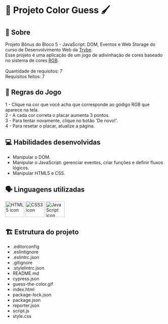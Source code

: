 # :art: Projeto Color Guess :paintbrush:

## :page_facing_up: Sobre

Projeto Bônus do Bloco 5 - JavaScript: DOM, Eventos e Web Storage do curso de Desenvolvimento Web da [Trybe](https://www.betrybe.com).<br>
Esse projeto é uma aplicação de um jogo de adivinhação de cores baseado no sistema de cores [RGB](https://www.w3schools.com/colors/colors_rgb.asp).<br><br>
Quantidade de requisitos: 7<br>
Requisitos feitos: 7

## :game_die: Regras do Jogo
1 - Clique na cor que você acha que corresponde ao gódigo RGB que aparece na tela.<br>
2 - A cada cor correta o placar aumenta 3 pontos.<br>
3 - Para tentar novamente, clique no botão 'De novo!'.<br>
4 - Para resetar o placar, atualize a página.

## :computer: Habilidades desenvolvidas

- Manipular o DOM.
- Manipular o JavaScript: gerenciar eventos, criar funções e definir fluxos lógicos.
- Manipular HTML5 e CSS.

## :speaking_head: Linguagens utilizadas
<div align="left">
<a href="https://developer.mozilla.org/en-US/docs/Web/HTML"><img alt="HTML5 icon" height="50px" width="60px" src="https://cdn.jsdelivr.net/gh/devicons/devicon/icons/html5/html5-original.svg" /></a>
  <a href="https://developer.mozilla.org/pt-BR/docs/Web/CSS"><img alt="CSS3 icon" height="50px" width="60px" src="https://cdn.jsdelivr.net/gh/devicons/devicon/icons/css3/css3-original.svg" /></a>
  <a href="https://developer.mozilla.org/pt-BR/docs/Web/JavaScript"><img alt="JavaScript icon" height="50px" width="60px" src="https://cdn.jsdelivr.net/gh/devicons/devicon/icons/javascript/javascript-original.svg" /></a>
</div>

## :building_construction: Estrutura do projeto

- .editorconfig
- .eslintignore
- .eslintrc.json
- .gitignore
- .stylelintrc.json
- README.md
- cypress.json
- guess-the-color.gif
- index.html
- package-lock.json
- package.json
- reporter.json
- script.js
- style.css
